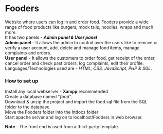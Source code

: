 # Fooders  
Website where users can log in and order food. Fooders provide a wide range of food products like burgers, mock tails, noodles, wraps and much more.  
It has two panels - **_Admin panel & User panel_**  
**Admin panel** - It allows the admin to control over the users like to remove or verify a user account, add, delete and manage food items, manage complaints and orders.  
**User panel** - It allows the customers to order food, get receipt of the order, cancel order and check past orders, log complaints, edit their profile.  
Languages/Technologies used are - _HTML, CSS, JavaScript, PHP & SQL_.

### How to set up  
Install any local webserver - **Xampp** recommended  
Create a database named "_food_".  
Download & unzip the project and import the food.sql file from the SQL folder to the database.  
Move the Fooders folder into the htdocs folder  
Start apache server and log on to localhost/Fooders in web browser.  

**Note** - The front end is used from a third-party template.  
